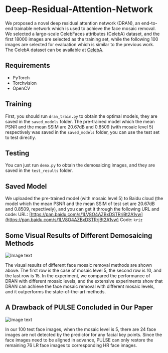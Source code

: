 # Deep-Residual-Attention-Network
We proposed a novel deep residual attention network (DRAN), an end-to-end trainable network which is used to achieve the face mosaic removal. We selected a large-scale CelebFaces attributes (CelebA) dataset, and the first 18000 images are selected as the training set, while the following 100 images are selected for evaluation which is similar to the previous work. The CelebA dataset can be available at [CelebA](http://mmlab.ie.cuhk.edu.hk/projects/CelebA.html).

## Requirements
* PyTorch
* Torchvision
* OpenCV

## Training
First, you should run `dran_train.py` to obtain the optimal models, they are saved in the `saved_models` folder. The pre-trained model which the mean PSNR and the mean SSIM are 20.67dB and 0.8509 (with mosaic level 5) respectively was saved in the `saved_models` folder, you can use the test set to test directly.

## Testing
You can just run `demo.py` to obtain the demosaicing images, and they are saved in the `test_results` folder.

## Saved Model
We uploaded the pre-trained model (with mosaic level 5) to Baidu cloud (the model which the mean PSNR and the mean SSIM of test set are 20.67dB and 0.8509, repectively), and you can get it through the following URL and code: URL: [https://pan.baidu.com/s/1LV8O4AZBxDSTRrjBt2A1vw](https://pan.baidu.com/s/1LV8O4AZBxDSTRrjBt2A1vw) Code: `kriz`

## Some Visual Results of Different Demosaicing Methods
![Image text](https://raw.githubusercontent.com/FrankMinions/Deep-Residual-Attention-Network/main/visual_results.png)

The visual results of different face mosaic removal methods are shown above. The first row is the case of mosaic level 5, the second row is 10, and the last row is 15. In the experiment, we compared the performance of DRAN with different mosaic levels, and the extensive experiments show that DRAN can achieve the face mosaic removal with different mosaic levels, and it outperforms the state-of-the-art methods.

## A Drawback of PULSE Concluded in Our Paper
![Image text](https://raw.githubusercontent.com/FrankMinions/Deep-Residual-Attention-Network/main/align_PULSE.png)

In our 100 test face images, when the mosaic level is 5, there are 24 face images are not detected by the predictor for any facial key points. Since the face images need to be aligned in advance, PULSE can only restore the remaining 76 LR face images to corresponding HR face images. 
